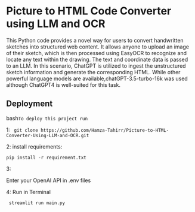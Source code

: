 # Picture to HTML Code Converter using LLM and OCR

This Python code provides a novel way for users to convert handwritten sketches into structured web content. It allows anyone to upload an image of their sketch, which is then processed using EasyOCR to recognize and locate any text within the drawing. The text and coordinate data is passed to an LLM. In this scenario, ChatGPT is utilized to ingest the unstructured sketch information and generate the corresponding HTML. While other powerful language models are available,chatGPT-3.5-turbo-16k was used although ChatGPT4 is well-suited for this task.


## Deployment

bash`
To deploy this project run
`


1:
 `
  git clone https://github.com/Hamza-Tahirr/Picture-to-HTML-Converter-Using-LLM-and-OCR.git`
  
2: install requirements:

`
  pip install -r requirement.txt `
  
3:

Enter your OpenAI API in .env files

4: Run in Terminal

`
  streamlit run main.py`
